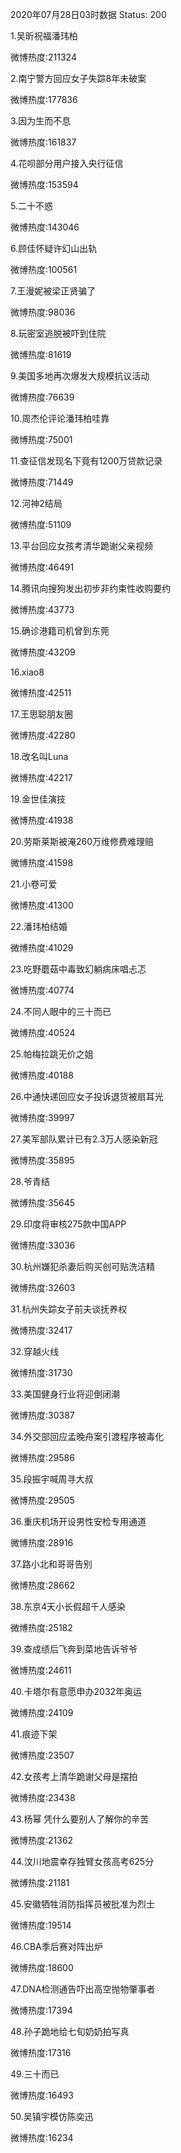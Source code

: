 2020年07月28日03时数据
Status: 200

1.吴昕祝福潘玮柏

微博热度:211324

2.南宁警方回应女子失踪8年未破案

微博热度:177836

3.因为生而不息

微博热度:161837

4.花呗部分用户接入央行征信

微博热度:153594

5.二十不惑

微博热度:143046

6.顾佳怀疑许幻山出轨

微博热度:100561

7.王漫妮被梁正贤骗了

微博热度:98036

8.玩密室逃脱被吓到住院

微博热度:81619

9.美国多地再次爆发大规模抗议活动

微博热度:76639

10.周杰伦评论潘玮柏哇靠

微博热度:75001

11.查征信发现名下竟有1200万贷款记录

微博热度:71449

12.河神2结局

微博热度:51109

13.平台回应女孩考清华跪谢父亲视频

微博热度:46491

14.腾讯向搜狗发出初步非约束性收购要约

微博热度:43773

15.确诊港籍司机曾到东莞

微博热度:43209

16.xiao8

微博热度:42511

17.王思聪朋友圈

微博热度:42280

18.改名叫Luna

微博热度:42217

19.金世佳演技

微博热度:41938

20.劳斯莱斯被淹260万维修费难理赔

微博热度:41598

21.小卷可爱

微博热度:41300

22.潘玮柏结婚

微博热度:41029

23.吃野蘑菇中毒致幻躺病床唱忐忑

微博热度:40774

24.不同人眼中的三十而已

微博热度:40524

25.帕梅拉跳无价之姐

微博热度:40188

26.中通快递回应女子投诉退货被扇耳光

微博热度:39997

27.美军部队累计已有2.3万人感染新冠

微博热度:35895

28.爷青结

微博热度:35645

29.印度将审核275款中国APP

微博热度:33036

30.杭州嫌犯杀妻后购买创可贴洗洁精

微博热度:32603

31.杭州失踪女子前夫谈抚养权

微博热度:32417

32.穿越火线

微博热度:31730

33.美国健身行业将迎倒闭潮

微博热度:30387

34.外交部回应孟晚舟案引渡程序被毒化

微博热度:29586

35.段振宇喊周寻大叔

微博热度:29505

36.重庆机场开设男性安检专用通道

微博热度:28916

37.路小北和哥哥告别

微博热度:28662

38.东京4天小长假超千人感染

微博热度:25182

39.查成绩后飞奔到菜地告诉爷爷

微博热度:24611

40.卡塔尔有意愿申办2032年奥运

微博热度:24109

41.痕迹下架

微博热度:23507

42.女孩考上清华跪谢父母是摆拍

微博热度:23438

43.杨幂 凭什么要别人了解你的辛苦

微博热度:21362

44.汶川地震幸存独臂女孩高考625分

微博热度:21181

45.安徽牺牲消防指挥员被批准为烈士

微博热度:19514

46.CBA季后赛对阵出炉

微博热度:18600

47.DNA检测通告吓出高空抛物肇事者

微博热度:17394

48.孙子跪地给七旬奶奶拍写真

微博热度:17316

49.三十而已

微博热度:16493

50.吴镇宇模仿陈奕迅

微博热度:16234

